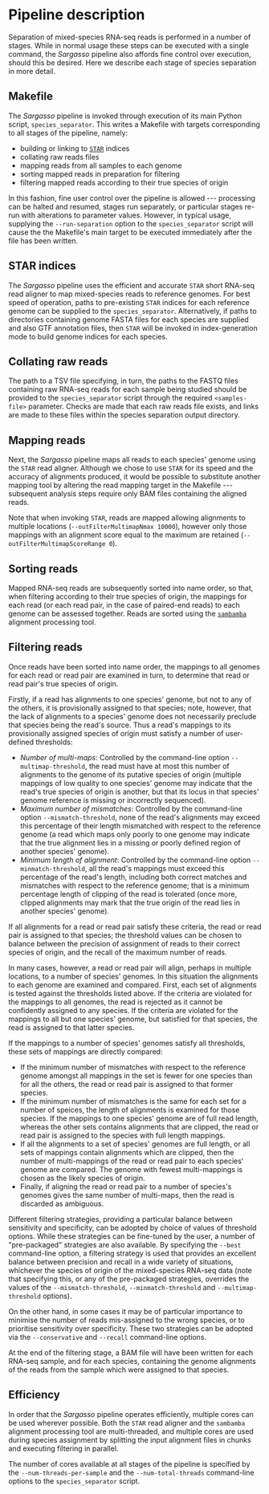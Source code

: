 Pipeline description
====================

Separation of mixed-species RNA-seq reads is performed in a number of stages. While in normal usage these steps can be executed with a single command, the *Sargasso* pipeline also affords fine control over execution, should this be desired. Here we describe each stage of species separation in more detail. 

Makefile
--------

The *Sargasso* pipeline is invoked through execution of its main Python script, ``species_separator``. This writes a Makefile with targets corresponding to all stages of the pipeline, namely:

* building or linking to [``STAR``](references.md) indices
* collating raw reads files
* mapping reads from all samples to each genome
* sorting mapped reads in preparation for filtering
* filtering mapped reads according to their true species of origin

In this fashion, fine user control over the pipeline is allowed --- processing can be halted and resumed, stages run separately, or particular stages re-run with alterations to parameter values. However, in typical usage, supplying the ``--run-separation`` option to the ``species_separator`` script will cause the the Makefile's main target to be executed immediately after the file has been written.

STAR indices
------------

The *Sargasso* pipeline uses the efficient and accurate ``STAR`` short RNA-seq read aligner to map mixed-species reads to reference genomes. For best speed of operation, paths to pre-existing ``STAR`` indices for each reference genome can be supplied to the ``species_separator``. Alternatively, if paths to directories containing genome FASTA files for each species are supplied and also GTF annotation files, then ``STAR`` will be invoked in index-generation mode to build genome indices for each species.

Collating raw reads
-------------------

The path to a TSV file specifying, in turn, the paths to the FASTQ files containing raw RNA-seq reads for each sample being studied should be provided to the ``species_separator`` script through the required ``<samples-file>`` parameter. Checks are made that each raw reads file exists, and links are made to these files within the species separation output directory.

Mapping reads
-------------

Next, the *Sargasso* pipeline maps all reads to each species' genome using the ``STAR`` read aligner. Although we chose to use ``STAR`` for its speed and the accuracy of alignments produced, it would be possible to substitute another mapping tool by altering the read mapping target in the Makefile --- subsequent analysis steps require only BAM files containing the aligned reads.

Note that when invoking ``STAR``, reads are mapped allowing alignments to multiple locations (``--outFilterMultimapNmax 10000``), however only those mappings with an alignment score equal to the maximum are retained (``--outFilterMultimapScoreRange 0``).

Sorting reads
-------------

Mapped RNA-seq reads are subsequently sorted into name order, so that, when filtering according to their true species of origin, the mappings for each read (or each read pair, in the case of paired-end reads) to each genome can be assessed together. Reads are sorted using the [``sambamba``](references.md) alignment processing tool.

Filtering reads
---------------

Once reads have been sorted into name order, the mappings to all genomes for each read or read pair are examined in turn, to determine that read or read pair's true species of origin.

Firstly, if a read has alignments to one species' genome, but not to any of the others, it is provisionally assigned to that species; note, however, that the lack of alignments to a species' genome does not necessarily preclude that species being the read's source. Thus a read's mappings to its provisionally assigned species of origin must satisfy a number of user-defined thresholds:

* *Number of multi-maps*: Controlled by the command-line option ``--multimap-threshold``, the read must have at most this number of alignments to the genome of its putative species of origin (multiple mappings of low quality to one species' genome may indicate that the read's true species of origin is another, but that its locus in that species' genome reference is missing or incorrectly sequenced).
* *Maximum number of mismatches*: Controlled by the command-line option ``--mismatch-threshold``, none of the read's alignments may exceed this percentage of their length mismatched with respect to the reference genome (a read which maps only poorly to one genome may indicate that the true alignment lies in a missing or poorly defined region of another species' genome).
* *Minimum length of alignment*: Controlled by the command-line option ``--minmatch-threshold``, all the read's mappings must exceed this percentage of the read's length, including both correct matches and mismatches with respect to the reference genome; that is a minimum percentage length of clipping of the read is tolerated (once more, clipped alignments may mark that the true origin of the read lies in another species' genome).

If all alignments for a read or read pair satisfy these criteria, the read or read pair is assigned to that species; the threshold values can be chosen to balance between the precision of assignment of reads to their correct species of origin, and the recall of the maximum number of reads.

In many cases, however, a read or read pair will align, perhaps in multiple locations, to a number of species' genomes. In this situation the alignments to each genome are examined and compared. First, each set of alignments is tested against the thresholds listed above. If the criteria are violated for the mappings to all genomes, the read is rejected as it cannot be confidently assigned to any species. If the criteria are violated for the mappings to all but one species' genome, but satisfied for that species, the read is assigned to that latter species.

If the mappings to a number of species' genomes satisfy all thresholds, these sets of mappings are directly compared:

* If the minimum number of mismatches with respect to the reference genome amongst all mappings in the set is fewer for one species than for all the others, the read or read pair is assigned to that former species.
* If the minimum number of mismatches is the same for each set for a number of speices, the length of alignments is examined for those species. If the mappings to one species' genome are of full read length, whereas the other sets contains alignments that are clipped, the read or read pair is assigned to the species with full length mappings.
* If all the alignments to a set of species' genomes are full length, or all sets of mappings contain alignments which are clipped, then the number of multi-mappings of the read or read pair to each species' genome are compared. The genome with fewest multi-mappings is chosen as the likely species of origin.
* Finally, if aligning the read or read pair to a number of species's genomes gives the same number of multi-maps, then the read is discarded as ambiguous.

Different filtering strategies, providing a particular balance between sensitivity and specificity, can be adopted by choice of values of threshold options. While these strategies can be fine-tuned by the user, a number of "pre-packaged" strategies are also available. By specifying the ``--best`` command-line option, a filtering strategy is used that provides an excellent balance between precision and recall in a wide variety of situations, whichever the species of origin of the mixed-species RNA-seq data (note that specifying this, or any of the pre-packaged strategies, overrides the values of the ``--mismatch-threshold``, ``--minmatch-threshold`` and ``--multimap-threshold`` options).

On the other hand, in some cases it may be of particular importance to minimise the number of reads mis-assigned to the wrong species, or to prioritise sensitivity over specificity. These two strategies can be adopted via the ``--conservative`` and ``--recall`` command-line options.

At the end of the filtering stage, a BAM file will have been written for each RNA-seq sample, and for each species, containing the genome alignments of the reads from the sample which were assigned to that species.

Efficiency
----------

In order that the *Sargasso* pipeline operates efficiently, multiple cores can be used wherever possible. Both the ``STAR`` read aligner and the ``sambamba`` alignment processing tool are multi-threaded, and multiple cores are used during species assignment by splitting the input alignment files in chunks and executing filtering in parallel.

The number of cores available at all stages of the pipeline is specified by the ``--num-threads-per-sample`` and the ``--num-total-threads``  command-line options to the ``species_separator`` script.
